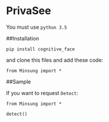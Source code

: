 # PrivaSee
You must use `python 3.5`

##Installation
```
pip install cognitive_face
```
and clone this files and add these code:
```
from Minsung import *
```

##Sample

If you want to request `Detect`:

```
from Minsung import *

detect()

```

